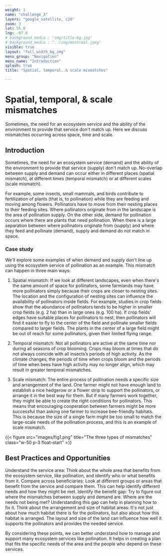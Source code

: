 ```yaml
---
weight: 1
name: "challenge_3"
layers: "google_satellite, c2d"
zoom: 3
lat: 55.0
lng: -97.0
# background_media : "img/title-bg.jpg" 
# background_media : "../img/montreal.jpeg" 
visible: true
layout: "full_width_bg_img"
menu_group: "Navigation"
menu_name: "Introduction"
splash: true
title: "Spatial, temporal, & scale mismatches"

---
```


<!--- Use MRCV-VR.shp over esri earth imagery for challenge background - folder Data--->

# Spatial, temporal, & scale mismatches
Sometimes, the need for an ecosystem service and the ability of the environment to provide that service don't match up. Here we discuss mismatches 
occurring across space, time and scale.

## Introduction

Sometimes, the need for an ecosystem service (demand) and the ability of the environment to provide that service (supply) don't match up. 
No-overlap between supply and demand can occur either in different places (spatial mismatch), at different times (temporal mismatch) or at 
different scales (scale mismatch).

For example, some insects, small mammals, and birds contribute to fertilization of plants (that is, to pollination) while they are feeding 
and moving among flowers. Pollinators have to move from their nesting places to their feeding sites. Where pollinators originate from in the 
landscape is the area of pollination supply. On the other side, demand for pollination occurs where there are plants that need pollination. 
When there is a large separation between where pollinators originate from (supply) and where they feed and pollinate (demand), supply and 
demand do not match in space.


### Case study
We'll explore some examples of when demand and supply don't line up using the ecosystem service of pollination as an example. This mismatch 
can happen in three main ways:

1) Spatial mismatch: If we look at different landscapes, even when there's the same amount of space for pollinators, some farmlands may have 
more pollinators simply because their crops are closer to nesting sites. The location and the configuration of nesting sites can influence the 
availability of pollinators inside fields. For example, studies in crop fields show that the abundance of pollinators tends to be higher in 
smaller crop fields (e.g. 2 ha) than in large ones (e.g. 100 ha). If crop fields' edges have suitable places for pollinators to nest, then 
pollinators will find it easier to fly to the center of the field and pollinate smaller fields compared to larger fields. The plants in the 
center of a large field might be out of reach for some pollinators, given their limited flying range.

2) Temporal mismatch: Not all pollinators are active at the same time nor during all seasons of crop blooming. Crops may bloom at times that 
do not always coincide with all insects’s periods of high activity. As the climate changes, the periods of time when crops bloom and the periods 
of time when bees have high activity may no longer align, which may result in greater temporal mismatches.

3) Scale mismatch: The entire process of pollination needs a specific size and arrangement of the land. One farmer might not have enough land to 
establish a nice hedgerow or a flower strip to support the pollinators, or arrange it in the best way for them. But if many farmers work together, 
they might be able to create the right conditions for pollinators. This means that encouraging cooperation between farmers might be more successful 
than asking one farmer to increase bee-friendly habitats. This is because the size of a single farm might be too small to match the large-scale needs 
of the pollination process, and this is an example of scale mismatch.

{{< figure src="images/fig1.png" title="The three types of mismatches" class="w-50 p-3 float-start" >}}

## Best Practices and Opportunities

Understand the service area: Think about the whole area that benefits from the ecosystem service, like pollination, and identify who or what benefits from it.
Compare across beneficiaries: Look at different groups or areas that benefit from the service and compare them. This can help identify different needs and how 
they might be met.
Identify the benefit gap: Try to figure out where the mismatches between supply and demand are. Where are the needs not being met? Understanding this gap can 
help in planning how to fix it.
Think about the arrangement and size of habitat areas: It's not just about how much habitat there is for the pollinators, but also about how this 
habitat is arranged. The layout and size of the land can influence how well it supports the pollinators and provides the needed service.

By considering these points, we can better understand how to manage and support many ecosystem services like pollination. It helps in creating a plan that fits 
the specific needs of the area and the people who depend on these services.

